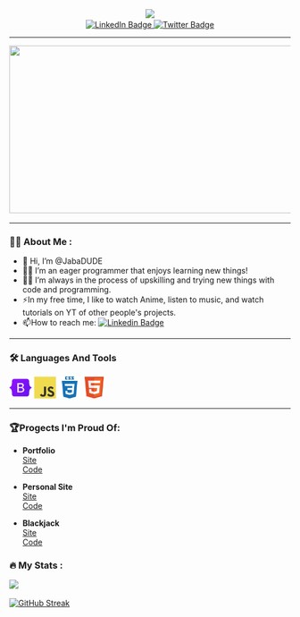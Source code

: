 <div id="header" align="center">
  <img src="https://media.giphy.com/media/ve43TyDQ3B4me7d22z/giphy.gif" width="100"/>
  <div id="badges">
  <a href = "https://www.linkedin.com/in/dakota-keast-93a86984/">
  <img src="https://img.shields.io/badge/LinkedIn-0077B5?style=for-the-badge&logo=linkedin&logoColor=white" alt="LinkedIn Badge">
  </a>
  <a href="https://twitter.com/jabasmeow">
    <img src="https://img.shields.io/badge/Twitter-1DA1F2?style=for-the-badge&logo=twitter&logoColor=white" alt="Twitter Badge"/>
  </a>
</div>
</div>

---

<div align="center">
  <img src="https://media.giphy.com/media/sULKEgDMX8LcI/giphy.gif" width="600" height="300"/>
</div>

---

### :man_technologist: About Me :


- 👋 Hi, I’m @JabaDUDE
- :student: I’m an eager programmer that enjoys learning new things!
- 👨‍🏫 I’m always in the process of upskilling and trying new things with code and programming.
- ⚡In my free time, I like to watch Anime, listen to music, and watch tutorials on YT of other people's projects.
- :mailbox:How to reach me: [![Linkedin Badge](https://img.shields.io/badge/LinkedIn-0077B5?style=for-the-badge&logo=linkedin&logoColor=white)](https://www.linkedin.com/in/dakota-keast-93a86984/)

---

### 🛠️ Languages And Tools

<div id="languages">
<img src="https://github.com/devicons/devicon/blob/master/icons/bootstrap/bootstrap-original.svg"  title="Bootstrap" alt="Bootstrap" width="40" height="40">
<img src="https://github.com/devicons/devicon/blob/master/icons/javascript/javascript-original.svg" title="JavaScript" alt="JavaScript" width="40" height="40">
<img src="https://github.com/devicons/devicon/blob/master/icons/css3/css3-plain-wordmark.svg"  title="CSS3" alt="CSS" width="40" height="40">
<img src="https://github.com/devicons/devicon/blob/master/icons/html5/html5-original.svg" title="HTML5" alt="HTML" width="40" height="40">
</div>

---
### 🏆Progects I'm Proud Of:

- **Portfolio** <br/>
  [Site](https://jabadude.github.io/portfolio-site/) <br/>
  [Code](https://github.com/JabaDUDE/portfolio-site)

- **Personal Site** <br/>
  [Site](https://jabadude.github.io/react-personal/) <br/>
  [Code](https://github.com/JabaDUDE/react-personal)

- **Blackjack** <br/>
  [Site](https://jabadude.github.io/blackjack-site/) <br/>
  [Code](https://github.com/JabaDUDE/blackjack-site)

### :fire: My Stats :
<img src='https://www.codewars.com/users/JabaDUDE/badges/large'>

[![GitHub Streak](http://github-readme-streak-stats.herokuapp.com?user=JabaDUDE&theme=tokyonight&hide_border=true&date_format=M%20j%5B%2C%20Y%5D)](https://git.io/streak-stats)


<!---
JabaDUDE/JabaDUDE is a ✨ special ✨ repository because its `README.md` (this file) appears on your GitHub profile.
You can click the Preview link to take a look at your changes.
--->
